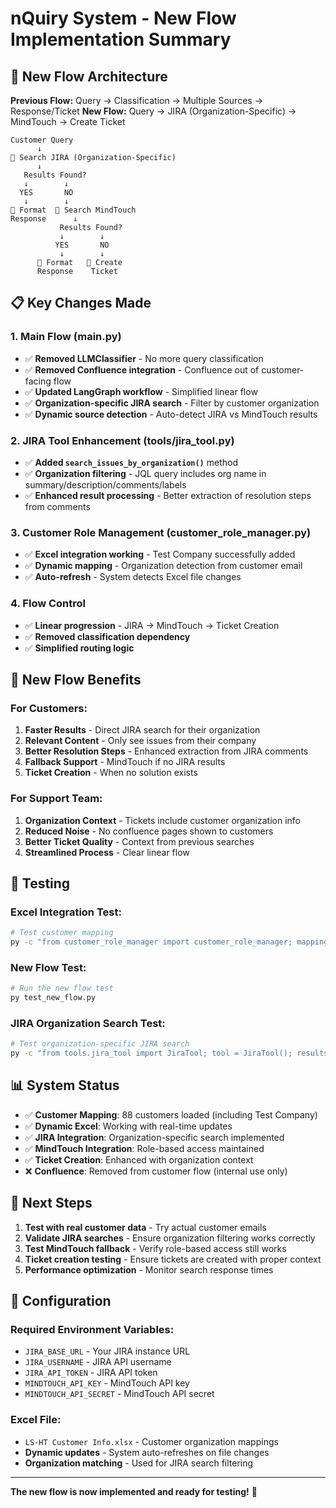 # nQuiry System - New Flow Implementation Summary

## 🔄 **New Flow Architecture**

**Previous Flow:** Query → Classification → Multiple Sources → Response/Ticket
**New Flow:** Query → JIRA (Organization-Specific) → MindTouch → Create Ticket

```
Customer Query
      ↓
🎫 Search JIRA (Organization-Specific)
      ↓
   Results Found?
   ↓        ↓
  YES       NO
   ↓        ↓
📝 Format  📖 Search MindTouch
Response      ↓
           Results Found?
           ↓        ↓
          YES       NO
           ↓        ↓
      📝 Format   🎫 Create
      Response    Ticket
```

## 📋 **Key Changes Made**

### 1. **Main Flow (main.py)**
- ✅ **Removed LLMClassifier** - No more query classification
- ✅ **Removed Confluence integration** - Confluence out of customer-facing flow
- ✅ **Updated LangGraph workflow** - Simplified linear flow
- ✅ **Organization-specific JIRA search** - Filter by customer organization
- ✅ **Dynamic source detection** - Auto-detect JIRA vs MindTouch results

### 2. **JIRA Tool Enhancement (tools/jira_tool.py)**
- ✅ **Added `search_issues_by_organization()`** method
- ✅ **Organization filtering** - JQL query includes org name in summary/description/comments/labels
- ✅ **Enhanced result processing** - Better extraction of resolution steps from comments

### 3. **Customer Role Management (customer_role_manager.py)**
- ✅ **Excel integration working** - Test Company successfully added
- ✅ **Dynamic mapping** - Organization detection from customer email
- ✅ **Auto-refresh** - System detects Excel file changes

### 4. **Flow Control**
- ✅ **Linear progression** - JIRA → MindTouch → Ticket Creation
- ✅ **Removed classification dependency**
- ✅ **Simplified routing logic**

## 🎯 **New Flow Benefits**

### **For Customers:**
1. **Faster Results** - Direct JIRA search for their organization
2. **Relevant Content** - Only see issues from their company
3. **Better Resolution Steps** - Enhanced extraction from JIRA comments
4. **Fallback Support** - MindTouch if no JIRA results
5. **Ticket Creation** - When no solution exists

### **For Support Team:**
1. **Organization Context** - Tickets include customer organization info
2. **Reduced Noise** - No confluence pages shown to customers
3. **Better Ticket Quality** - Context from previous searches
4. **Streamlined Process** - Clear linear flow

## 🧪 **Testing**

### **Excel Integration Test:**
```bash
# Test customer mapping
py -c "from customer_role_manager import customer_role_manager; mapping = customer_role_manager.get_customer_mapping('test.com'); print(f'Test Company: {mapping}')"
```

### **New Flow Test:**
```bash
# Run the new flow test
py test_new_flow.py
```

### **JIRA Organization Search Test:**
```bash
# Test organization-specific JIRA search
py -c "from tools.jira_tool import JiraTool; tool = JiraTool(); results = tool.search_issues_by_organization('password reset', 'Test Company', 5); print(f'Found {len(results)} issues')"
```

## 📊 **System Status**

- ✅ **Customer Mapping**: 88 customers loaded (including Test Company)
- ✅ **Dynamic Excel**: Working with real-time updates
- ✅ **JIRA Integration**: Organization-specific search implemented  
- ✅ **MindTouch Integration**: Role-based access maintained
- ✅ **Ticket Creation**: Enhanced with organization context
- ❌ **Confluence**: Removed from customer flow (internal use only)

## 🚀 **Next Steps**

1. **Test with real customer data** - Try actual customer emails
2. **Validate JIRA searches** - Ensure organization filtering works correctly
3. **Test MindTouch fallback** - Verify role-based access still works
4. **Ticket creation testing** - Ensure tickets are created with proper context
5. **Performance optimization** - Monitor search response times

## 🔧 **Configuration**

### **Required Environment Variables:**
- `JIRA_BASE_URL` - Your JIRA instance URL
- `JIRA_USERNAME` - JIRA API username  
- `JIRA_API_TOKEN` - JIRA API token
- `MINDTOUCH_API_KEY` - MindTouch API key
- `MINDTOUCH_API_SECRET` - MindTouch API secret

### **Excel File:**
- `LS-HT Customer Info.xlsx` - Customer organization mappings
- **Dynamic updates** - System auto-refreshes on file changes
- **Organization matching** - Used for JIRA search filtering

---

**The new flow is now implemented and ready for testing!** 🎉

